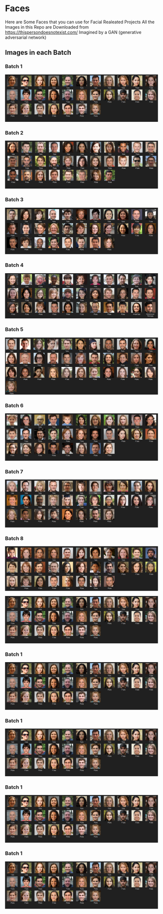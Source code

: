 # Faces

Here are Some Faces that you can use for Facial Realeated Projects
All the Images in this Repo are Downloaded from https://thispersondoesnotexist.com/ Imagined by a GAN (generative adversarial network)

## Images in each Batch

### Batch 1
![Batch1](https://github.com/aash-gates/Faces/blob/main/Under%20the%20hood/Batch%201.png?raw=true) 

### Batch 2
![Batch1](https://github.com/aash-gates/Faces/blob/bfb67c86736dbaeaddcc74294e4391194e2a77a1/Under%20the%20hood/Batch%202.png?raw=true) 

### Batch 3
![Batch1](https://github.com/aash-gates/Faces/blob/a8f0f9b1408a8e5c6a44544c7dc86a58c8039131/Under%20the%20hood/Batch%203.png?raw=true) 

### Batch 4
![Batch1](https://github.com/aash-gates/Faces/blob/a8f0f9b1408a8e5c6a44544c7dc86a58c8039131/Under%20the%20hood/Batch%204.png?raw=true) 

### Batch 5
![Batch1](https://github.com/aash-gates/Faces/blob/a8f0f9b1408a8e5c6a44544c7dc86a58c8039131/Under%20the%20hood/Batch%205.png?raw=true) 

### Batch 6
![Batch1](https://github.com/aash-gates/Faces/blob/a8f0f9b1408a8e5c6a44544c7dc86a58c8039131/Under%20the%20hood/Batch%206.png?raw=true) 

### Batch 7
![Batch1](https://github.com/aash-gates/Faces/blob/a8f0f9b1408a8e5c6a44544c7dc86a58c8039131/Under%20the%20hood/Batch%207.png?raw=true) 

### Batch 8
![Batch1](https://github.com/aash-gates/Faces/blob/a8f0f9b1408a8e5c6a44544c7dc86a58c8039131/Under%20the%20hood/Batch%208.png?raw=true) 

![Batch1](https://github.com/aash-gates/Faces/blob/main/Under%20the%20hood/Batch%201.png?raw=true) 

### Batch 1
![Batch1](https://github.com/aash-gates/Faces/blob/main/Under%20the%20hood/Batch%201.png?raw=true) 

### Batch 1
![Batch1](https://github.com/aash-gates/Faces/blob/main/Under%20the%20hood/Batch%201.png?raw=true) 

### Batch 1
![Batch1](https://github.com/aash-gates/Faces/blob/main/Under%20the%20hood/Batch%201.png?raw=true) 

### Batch 1
![Batch1](https://github.com/aash-gates/Faces/blob/main/Under%20the%20hood/Batch%201.png?raw=true) 

